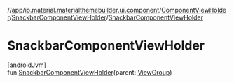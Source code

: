 //[app](../../../../index.md)/[io.material.materialthemebuilder.ui.component](../../index.md)/[ComponentViewHolder](../index.md)/[SnackbarComponentViewHolder](index.md)/[SnackbarComponentViewHolder](-snackbar-component-view-holder.md)

# SnackbarComponentViewHolder

[androidJvm]\
fun [SnackbarComponentViewHolder](-snackbar-component-view-holder.md)(parent: [ViewGroup](https://developer.android.com/reference/kotlin/android/view/ViewGroup.html))
